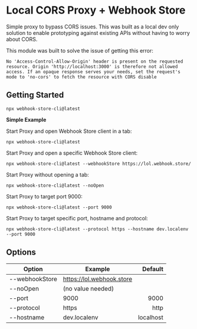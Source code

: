 # Local CORS Proxy + Webhook Store

Simple proxy to bypass CORS issues. This was built as a local dev only solution to enable prototyping against existing APIs without having to worry about CORS.

This module was built to solve the issue of getting this error:

```
No 'Access-Control-Allow-Origin' header is present on the requested resource. Origin 'http://localhost:3000' is therefore not allowed access. If an opaque response serves your needs, set the request's mode to 'no-cors' to fetch the resource with CORS disable
```

## Getting Started

```
npx webhook-store-cli@latest
```

**Simple Example**

Start Proxy and open Webhook Store client in a tab:

```
npx webhook-store-cli@latest
```

Start Proxy and open a specific Webhook Store client:

```
npx webhook-store-cli@latest --webhookStore https://lol.webhook.store/
```

Start Proxy without opening a tab:

```
npx webhook-store-cli@latest --noOpen
```

Start Proxy to target port 9000:

```
npx webhook-store-cli@latest --port 9000
```

Start Proxy to target specific port, hostname and protocol:

```
npx webhook-store-cli@latest --protocol https --hostname dev.localenv --port 9000
```

## Options

| Option         | Example                   |   Default |
| -------------- | ------------------------- | --------: |
| --webhookStore | https://lol.webhook.store |           |
| --noOpen       | (no value needed)         |           |
| --port         | 9000                      |      9000 |
| --protocol     | https                     |      http |
| --hostname     | dev.localenv              | localhost |

